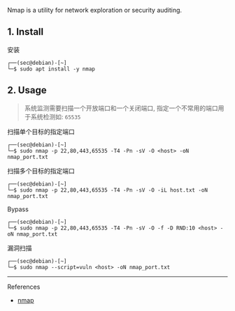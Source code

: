 Nmap is a utility for network exploration or security auditing.

## 1. Install

安装

```
┌──(sec@debian)-[~]
└─$ sudo apt install -y nmap
```

## 2. Usage

> 系统监测需要扫描一个开放端口和一个关闭端口, 指定一个不常用的端口用于系统检测如: `65535` 

扫描单个目标的指定端口

```
┌──(sec@debian)-[~]
└─$ sudo nmap -p 22,80,443,65535 -T4 -Pn -sV -O <host> -oN nmap_port.txt
```

扫描多个目标的指定端口

```
┌──(sec@debian)-[~]
└─$ sudo nmap -p 22,80,443,65535 -T4 -Pn -sV -O -iL host.txt -oN nmap_port.txt
```

Bypass

```
┌──(sec@debian)-[~]
└─$ sudo nmap -p 22,80,443,65535 -T4 -Pn -sV -O -f -D RND:10 <host> -oN nmap_port.txt
```

漏洞扫描

```
┌──(sec@debian)-[~]
└─$ sudo nmap --script=vuln <host> -oN nmap_port.txt
```

---

References

- [nmap](https://www.kali.org/tools/nmap/)
